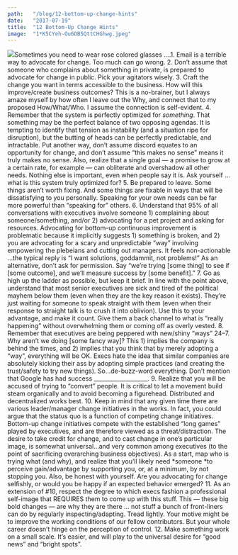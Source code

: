 ```yaml
---
path:	"/blog/12-bottom-up-change-hints"
date:	"2017-07-19"
title:	"12 Bottom-Up Change Hints"
image:	"1*K5CYeh-Ou6OB5QttCHGhwg.jpeg"
---
```


![](/images/1*K5CYeh-Ou6OB5QttCHGhwg.jpeg)Sometimes you need to wear rose colored glasses ….1. Email is a terrible way to advocate for change. Too much can go wrong.
2. Don’t assume that someone who complains about something in private, is prepared to advocate for change in public. Pick your agitators wisely.
3. Craft the change you want in terms accessible to the business. How will this improve/create business outcomes? This is a no-brainer, but I always amaze myself by how often I leave out the Why, and connect that to my proposed How/What/Who. I assume the connection is self-evident.
4. Remember that the system is perfectly optimized for *something*. That something may be the perfect balance of two opposing agendas. It is tempting to identify that tension as instability (and a situation ripe for disruption), but the butting of heads can be perfectly predictable, and intractable. Put another way, don’t assume discord equates to an opportunity for change, and don’t assume “this makes no sense” means it truly makes no sense. Also, realize that a single goal — a promise to grow at a certain rate, for example — can obliterate and overshadow all other needs. Nothing else is important, even when people say it is. Ask yourself … what is this system truly optimized for?
5. Be prepared to leave. Some things aren’t worth fixing. And some things are fixable in ways that will be dissatisfying to you personally. Speaking for your own needs can be far more powerful than “speaking for” others.
6. Understand that 95% of all conversations with executives involve someone 1) complaining about someone/something, and/or 2) advocating for a pet project and asking for resources. Advocating for bottom-up continuous improvement is problematic because it implicitly suggests 1) something is broken, and 2) you are advocating for a scary and unpredictable “way” involving empowering the plebeians and cutting out managers. It feels non-actionable …the typical reply is “I want solutions, goddammit, not problems!” As an alternative, don’t ask for permission. Say “we’re trying [some thing] to see if [some outcome], and we’ll measure success by [some benefit].”
7. Go as high up the ladder as possible, but keep it brief. In line with the point above, understand that most senior executives are sick and tired of the political mayhem below them (even when they are the key reason it exists). They’re just waiting for someone to speak straight with them (even when their response to straight talk is to crush it into oblivion). Use this to your advantage, and make it count. Give them a back channel to what is “really happening” without overwhelming them or coming off as overly vested.
8. Remember that executives are being peppered with new/shiny “ways” 24–7. Why aren’t we doing [some fancy way]? This 1) implies the company is behind the times, and 2) implies that you think that by merely adopting a “way”, everything will be OK. Execs hate the idea that similar companies are absolutely kicking their ass by adopting simple practices (and creating the trust/safety to try new things). So…de-buzz-word everything. Don’t mention that Google has had success \_\_\_\_\_\_\_\_\_\_\_\_\_\_\_\_\_\_\_.
9. Realize that you will be accused of trying to “convert” people. It is critical to let a movement build steam organically and to avoid becoming a figurehead. Distributed and decentralized works best.
10. Keep in mind that any given time there are various leader/manager change initiatives in the works. In fact, you could argue that the status quo is a function of competing change initiatives. Bottom-up change initiatives compete with the established “long games” played by executives, and are therefore viewed as a threat/distraction. The desire to take credit for change, and to cast change in one’s particular image, is somewhat universal…and very common among executives (to the point of sacrificing overarching business objectives). As a start, map who is trying what (and why), and realize that you’ll likely need *someone *to perceive gain/advantage by supporting you, or, at a minimum, by not stopping you. Also, be honest with yourself. Are you advocating for change selfishly, or would you be happy if an expected behavior emerged?
11. As an extension of #10, respect the degree to which execs fashion a professional self-image that REQUIRES them to come up with this stuff. This — these big bold changes — are why they are there … not stuff a bunch of front-liners can do by regularly inspecting/adapting. Tread lightly. Your motive might be to improve the working conditions of our fellow contributors. But your whole career doesn’t hinge on the perception of control.
12. Make something work on a small scale. It’s easier, and will play to the universal desire for “good news” and “bright spots”.
